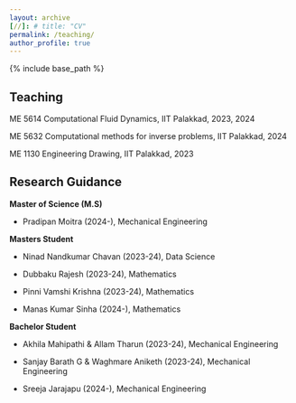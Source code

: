 ```yaml
---
layout: archive
[//]: # title: "CV"
permalink: /teaching/
author_profile: true
---
```


{% include base_path %}


## Teaching

ME 5614 Computational Fluid Dynamics, IIT Palakkad, 2023, 2024

ME 5632 Computational methods for inverse problems, IIT Palakkad, 2024

ME 1130 Engineering Drawing, IIT Palakkad, 2023



## Research Guidance

**Master of Science (M.S)**

- Pradipan Moitra (2024-), Mechanical Engineering

**Masters Student**

- Ninad Nandkumar Chavan (2023-24), Data Science

- Dubbaku Rajesh (2023-24), Mathematics

- Pinni Vamshi Krishna (2023-24), Mathematics

- Manas Kumar Sinha (2024-), Mathematics


**Bachelor Student**

- Akhila Mahipathi & Allam Tharun (2023-24), Mechanical Engineering

- Sanjay Barath G & Waghmare Aniketh (2023-24), Mechanical Engineering

- Sreeja Jarajapu (2024-), Mechanical Engineering

